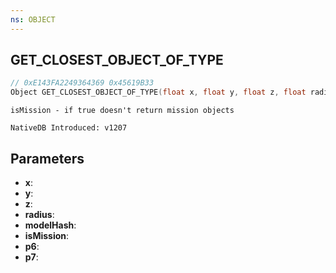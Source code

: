 ```yaml
---
ns: OBJECT
---
```

## GET_CLOSEST_OBJECT_OF_TYPE

```c
// 0xE143FA2249364369 0x45619B33
Object GET_CLOSEST_OBJECT_OF_TYPE(float x, float y, float z, float radius, Hash modelHash, BOOL isMission, BOOL p6, BOOL p7);
```

```
isMission - if true doesn't return mission objects

NativeDB Introduced: v1207
```

## Parameters
* **x**:
* **y**:
* **z**:
* **radius**:
* **modelHash**:
* **isMission**:
* **p6**:
* **p7**:
